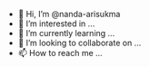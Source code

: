 - 👋 Hi, I’m @nanda-arisukma
- 👀 I’m interested in ...
- 🌱 I’m currently learning ...
- 💞️ I’m looking to collaborate on ...
- 📫 How to reach me ...

<!---
nanda-arisukma/nanda-arisukma is a ✨ special ✨ repository because its `README.md` (this file) appears on your GitHub profile.
You can click the Preview link to take a look at your changes.
--->
